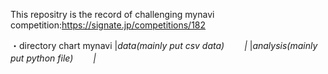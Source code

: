 This repositry is the record of challenging mynavi competition:https://signate.jp/competitions/182

・directory chart
mynavi
|_data(mainly put csv data)
　　|_
|_analysis(mainly put python file)
　　|_
